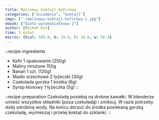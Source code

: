 ```yaml
---
title: Malinowy koktajl kefirowy
categories: ["śniadanie", "koktajl"]
imgs: ["./malinowy-koktajl-kefirowy-1.jpg"]
ebook: ["Dieta wysokobiałkowa 2"]
author: [Michał Kot]
time: 5 minut
macros: {kcal: 509.8, b: 19.8, t: 20.6, w: 56.4}
---
```


::recipe-ingredients
- Kefir 1 opakowanie (250g)
- Maliny mrożone 150g
- Banan 1 szt. (120g)
- Masło orzechowe 2 łyżeczki (30g)
- Czekolada gorzka 1 kostka (6g)
- Syrop klonowy 1 łyżeczka (5g)
::

::recipe-preparation
Czekoladę posiekaj na drobne kawałki. W blenderze umieść wszystkie składniki (poza czekoladą) i zmiksuj. W razie potrzeby dolej odrobinę wody. Na końcu dorzuć do środka posiekaną gorzką czekoladę, wymieszaj i przelej koktajl do szklanki.
::